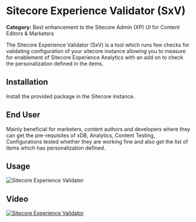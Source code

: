 # Sitecore Experience Validator (SxV)

**Category:** Best enhancement to the Sitecore Admin (XP) UI for Content Editors & Marketers

The Sitecore Experience Validator (SxV) is a tool which runs few checks for validating configuration of your sitecore instance allowing you to measure for enablement of Sitecore Experience Analytics with an add on to check the personalization defined in the items.

## Installation

Install the provided package in the Sitecore instance.

## End User

Mainly beneficial for marketers, content authors and developers where they can get the pre-requisites of xDB, Analytics, Content Testing, Configurations tested whether they are working fine and also get the list of items which has personalization defined.

## Usage

![Sitecore Experience Validator](https://github.com/Sitecore-Hackathon/2019-The-Experience-Owners/blob/master/documentation/images/Sitecore%20Experience%20Validator.gif)

## Video

[![Sitecore Experience Validator](https://img.youtube.com/vi/thgPhrj4REQ/0.jpg)](https://www.youtube.com/watch?v=thgPhrj4REQ)
